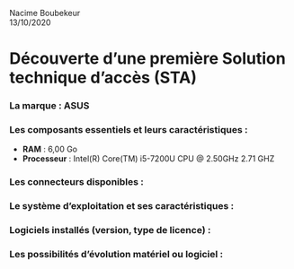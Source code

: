 Nacime Boubekeur  
13/10/2020
# **Découverte d’une première Solution technique d’accès (STA)** #

### La marque : ASUS  

### Les composants essentiels et leurs caractéristiques :
- **RAM** : 6,00 Go
- **Processeur** : Intel(R) Core(TM) i5-7200U CPU @ 2.50GHz 2.71 GHZ
### Les connecteurs disponibles :

### Le système d’exploitation et ses caractéristiques :

### Logiciels installés (version, type de licence) :

### Les possibilités d’évolution matériel ou logiciel :
